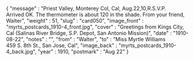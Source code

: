 {
  "message" : "Priest Valley, Monterey Col, Cal, Aug.22,10,R.S.V.P.<br>Arrived OK. The thermometer is about 120 in the shade. From your friend, Walter",
  "weight" : 51,
  "slug" : "card050",
  "image_front" : "myrts_postcards_1910-4_front.jpg",
  "cover" : "Greetings from Kings City, Cal (Salinas River Bridge, S.P. Depot, San Antonio Mission)",
  "date" : "1910-08-22",
  "notes" : "",
  "from" : "Walter",
  "to" : "Miss Myrtle Williams<br> 459 S. 8th St., San Jose, Cal",
  "image_back" : "myrts_postcards_1910-4_back.jpg",
  "year" : 1910,
  "postmark" : "Aug 22"
}
